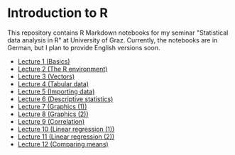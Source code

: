 Introduction to R
=================

This repository contains R Markdown notebooks for my seminar "Statistical data analysis in R" at University of Graz. Currently, the notebooks are in German, but I plan to provide English versions soon.

- [Lecture 1 (Basics)]()
- [Lecture 2 (The R environment)]()
- [Lecture 3 (Vectors)]()
- [Lecture 4 (Tabular data)]()
- [Lecture 5 (Importing data)]()
- [Lecture 6 (Descriptive statistics)]()
- [Lecture 7 (Graphics (1))]()
- [Lecture 8 (Graphics (2))]()
- [Lecture 9 (Correlation)]()
- [Lecture 10 (Linear regression (1))]()
- [Lecture 11 (Linear regression (2))]()
- [Lecture 12 (Comparing means)]()
